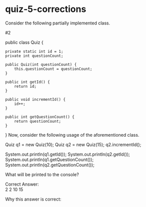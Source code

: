 # quiz-5-corrections
Consider the following partially implemented class.

#2

public class Quiz {

    private static int id = 1;
    private int questionCount;

    public Quiz(int questionCount) {
        this.questionCount = questionCount;
    }

    public int getId() {
        return id;
    }

    public void incrementId() {
        id++;
    }

    public int getQuestionCount() {
        return questionCount;
    }
}
Now, consider the following usage of the aforementioned class.

Quiz q1 = new Quiz(10);
Quiz q2 = new Quiz(15);
q2.incrementId();

System.out.println(q1.getId());
System.out.println(q2.getId());
System.out.println(q1.getQuestionCount());
System.out.println(q2.getQuestionCount());

What will be printed to the console?


Correct Answer:   
2
2
10
15

Why this answer is correct: 
